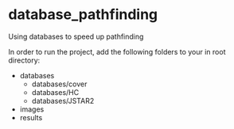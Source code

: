 # database_pathfinding

Using databases to speed up pathfinding

In order to run the project, add the following folders to your in root directory:

- databases
  - databases/cover
  - databases/HC
  - databases/JSTAR2
- images
- results
